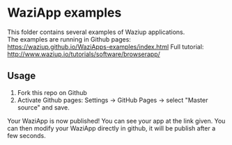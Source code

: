 

WaziApp examples
================

This folder contains several examples of Waziup applications.   
The examples are running in Github pages: https://waziup.github.io/WaziApps-examples/index.html
Full tutorial: http://www.waziup.io/tutorials/software/browserapp/   

Usage
-----

1. Fork this repo on Github
2. Activate Github pages: Settings -> GitHub Pages -> select "Master source" and save.

Your WaziApp is now published! You can see your app at the link given.
You can then modify your WaziApp directly in github, it will be publish after a few seconds.
